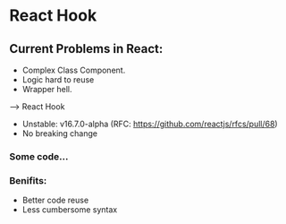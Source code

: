 # React Hook

## Current Problems in React:
 
 * Complex Class Component.
 * Logic hard to reuse
 * Wrapper hell.

--> React Hook
 * Unstable: v16.7.0-alpha (RFC: https://github.com/reactjs/rfcs/pull/68)
 * No breaking change

### Some code...

### Benifits:
 
 - Better code reuse
 - Less cumbersome syntax